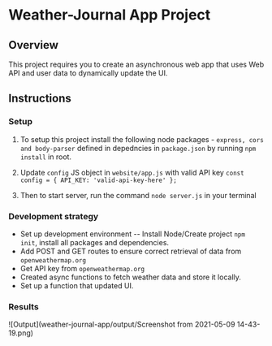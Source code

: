 # Weather-Journal App Project

## Overview
This project requires you to create an asynchronous web app that uses Web API and user data to dynamically update the UI. 

## Instructions

### Setup


1. To setup this project install the following node packages -  `express, cors and body-parser` defined in depedncies in `package.json` by running `npm install` in root.

2. Update `config` JS object  in `website/app.js` with valid API key `const config = { API_KEY: 'valid-api-key-here' };`

3. Then to start server, run the command `node server.js` in your terminal


### Development strategy
* Set up development environment -- Install Node/Create project `npm init`, install all packages and dependencies. 
* Add POST and GET routes to ensure correct retrieval of data from `openweathermap.org`
* Get API key from `openweathermap.org`
* Created async functions to fetch weather data and store it locally. 
* Set up a function that updated UI.

### Results
![Output](weather-journal-app/output/Screenshot from 2021-05-09 14-43-19.png)